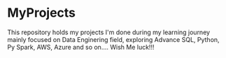 # MyProjects
This repository holds my projects I'm done during my learning journey mainly focused on Data Enginering field, exploring Advance SQL, Python, Py Spark, AWS, Azure and so on.... Wish Me luck!!!
